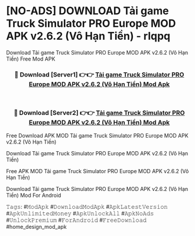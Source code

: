 # [NO-ADS] DOWNLOAD Tải game Truck Simulator PRO Europe MOD APK v2.6.2 (Vô Hạn Tiền) - rlqpq
Download Tải game Truck Simulator PRO Europe MOD APK v2.6.2 (Vô Hạn Tiền) Free Mod APK

<div align="center">
<h3>🔴 Download [Server1] 👉👉 <a href="https://apk-comot.site?title=Tải_game_Truck_Simulator_PRO_Europe_MOD_APK_v2.6.2_(Vô_Hạn_Tiền)">Tải game Truck Simulator PRO Europe MOD APK v2.6.2 (Vô Hạn Tiền) Mod Apk</a></h3><br>

<h3>🔴 Download [Server2] 👉👉 <a href="https://apk-comot.site?title=Tải_game_Truck_Simulator_PRO_Europe_MOD_APK_v2.6.2_(Vô_Hạn_Tiền)">Tải game Truck Simulator PRO Europe MOD APK v2.6.2 (Vô Hạn Tiền) Mod Apk</a></h3>
</div>


Free Download APK MOD Tải game Truck Simulator PRO Europe MOD APK v2.6.2 (Vô Hạn Tiền)

Download Tải game Truck Simulator PRO Europe MOD APK v2.6.2 (Vô Hạn Tiền) 

Free APK MOD Tải game Truck Simulator PRO Europe MOD APK v2.6.2 (Vô Hạn Tiền) 

Download Tải game Truck Simulator PRO Europe MOD APK v2.6.2 (Vô Hạn Tiền) Mod For Android

𝚃𝚊𝚐𝚜: #𝙼𝚘𝚍𝙰𝚙𝚔 #𝙳𝚘𝚠𝚗𝚕𝚘𝚊𝚍𝙼𝚘𝚍𝙰𝚙𝚔 #𝙰𝚙𝚔𝙻𝚊𝚝𝚎𝚜𝚝𝚅𝚎𝚛𝚜𝚒𝚘𝚗 #𝙰𝚙𝚔𝚄𝚗𝚕𝚒𝚖𝚒𝚝𝚎𝚍𝙼𝚘𝚗𝚎𝚢 #𝙰𝚙𝚔𝚄𝚗𝚕𝚘𝚌𝚔𝙰𝚕𝚕 #𝙰𝚙𝚔𝙽𝚘𝙰𝚍𝚜 #𝚄𝚗𝚕𝚘𝚌𝚔𝙿𝚛𝚎𝚖𝚒𝚞𝚖 #𝙵𝚘𝚛𝙰𝚗𝚍𝚛𝚘𝚒𝚍 #𝙵𝚛𝚎𝚎𝙳𝚘𝚠𝚗𝚕𝚘𝚊𝚍 #home_design_mod_apk